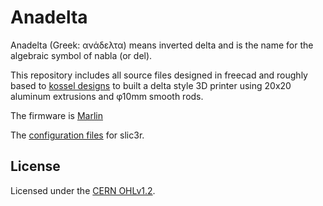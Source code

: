 # Anadelta

Anadelta (Greek: ανάδελτα) means inverted delta and is the name for the algebraic symbol of nabla (or del).

This repository includes all source files designed in freecad and roughly based to [kossel designs](https://github.com/jcrocholl/kossel) to built a delta style 3D printer using 20x20 aluminum extrusions and φ10mm smooth rods.

The firmware is [Marlin](https://gitlab.com/zisi/marlin/tree/anadelta-1.1.8)

The [configuration files](https://gitlab.com/zisi/slic3r-configuration/tree/master/anadelta) for slic3r. 

## License

Licensed under the [CERN OHLv1.2](LICENSE).
